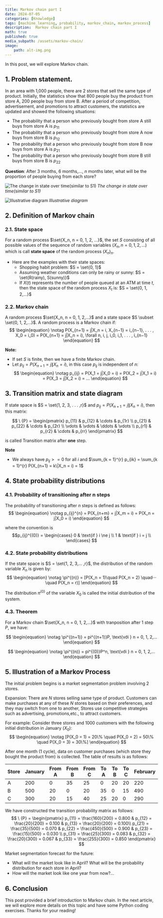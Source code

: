 ```yaml
---
title: Markov chain part I
date: 2024-07-05
categories: [Knowledge]
tags: [machine_learning, probability, markov_chain, markov_process]
description:  Markov chain part I
math: true
published: true
media_subpath: /assets/markov-chain/
image:
    path: alt-img.png
---
```


<!-- ### Nội dung
- [1. Phát biểu bài toán](#-Phat-bieu-bai-toan)
- [2. Định nghĩa xích Markov](#-Dinh-nghia-xich-Markov)
- [3. Ma trận chuyển trạng thái và lược đồ](#-Ma-tran-chuyen-trang-thai-va-luoc-do)
- [4. Phân phối xác xuất](#-Phan-phoi-xac-xuat)
- [5. Minh hoạ 1 quá trình Markov](#-Minh-hoa-1-qua-trinh-Markov)
- [6. Tổng kết](#-Tong-ket) -->

In this post, we will explore Markov chain.

<!-- <a name="-Phat-bieu-bai-toan"></a> -->
## 1. Problem statement.
In an area with 1,000 people, there are 2 stores that sell the same type of product. Initially, the statistics show that 800 people buy the product from store A, 200 people buy from store B.  After a period of competition, advertisement, and promotions to attract customers, the statistics are updated and showed the following situations:
- The probability that a person who previously bought from store A still buys from store A is $p_{11}$
- The probability that a person who previously bought from store A now buys from store B is $p_{12}$
- The probability that a person who previously bought from store B now buys from store A is $p_{21}$
- The probability that a person who previously bought from store B still buys from store B is $p_{22}$

**Question**: After 3 months, 6 months,..., $n$ months later, what will be the proportion of people buying from each store?

![The change in state over time(similar to S1)](phat-bieu.png)
_The change in state over time(similar to S1)_

![Illustrative diagram](minh-hoa.png)
_Illustrative diagram_

<!-- <a name="-Dinh-nghia-xich-Markov"></a> -->
## 2. Definition of Markov chain
### 2.1. State space


For a random process $\set{X_n, n = 0, 1, 2, ...}$, the set $S$ consisting of all possible values of the sequence of random variables $(X_n, n = 0, 1, 2,...)$ which is call **state space** of the random process $(X_n)_n$.

- Here are the examples with their state spaces:
    - Shopping habit problem: $S = \set{0, 1}$
    - Assuming weather conditions can only be rainy or sunny: $S = \set{R(rainy), S(sunny)}$
    - If $X(t)$ represents the number of people queued at an ATM at time $t$, then the state space of the random process ${X_t}$ is: $S = \set{0, 1, 2,...}$

### 2.2. Markov chain
A random process $\set{X_n, n = 0, 1, 2,...}$ and a state space $S \subset \set{0, 1, 2,...}$. A random process is a Markov chain if:
$$
\begin{equation} \notag
P(X_{n+1} = j|X_n = i, X_{n−1} = i_{n−1}, . . . , X_0 = i_0) = P(X_{n+1} = j|X_n = i), \forall n, i, j, i_0, i_1, . . . , i_{n−1}
\end{equation}
$$

**Note:**
- If set $S$ is finite, then we have a finite Markov chain.
- Let $p_{ij} = P(X_{n+1} = j \| X_n = i)$, in this case $p_{ij}$ is independent of $n$:
$$
\begin{equation} \notag
p_{ij} = P(X_1 = j|X_0 = i) = P(X_2 = j|X_1 = i) = P(X_3 = j|X_2 = i) = ...
\end{equation}
$$

<!-- <a name="-Ma-tran-chuyen-trang-thai-va-luoc-do"></a> -->
## 3. Transition matrix and state diagram
If state space is $S = \set{1, 2, 3, . . . ,r}$ and $p_{ij} = P(X_{n+1} = j \| X_n = i)$, then this matrix:

$$
\ {P} = \begin{pmatrix}
p_{11} & p_{12} & \cdots & p_{1r} \\
p_{21} & p_{22} & \cdots & p_{2r} \\
\vdots & \vdots & \ddots & \vdots \\
p_{r1} & p_{r2} & \cdots & p_{rr}
\end{pmatrix}
$$

is called Transition matrix after **one** step.

**Note** 
- We always have $p_{ij} >= 0$ for all $i$ and $\sum_{k = 1}^{r} p_{ik} = \sum_{k = 1}^{r} P(X_{n+1} = k\|X_n = i) = 1$ 

<!-- <a name="-Phan-phoi-xac-xuat"></a> -->
## 4. State probability distributions
### 4.1. Probability of transitioning after n steps
The probability of transitioning after $n$ steps is defined as follows:
$$
\begin{equation} \notag
p_{ij}^{n} = P(X_{n+m} = j|X_m = i) = P(X_n = j|X_0 = i)
\end{equation}
$$

where the convention is
$$p_{ij}^{(0)} = 
\begin{cases} 
0 & \text{if } i \ne j \\ 
1 & \text{if } i = j  \\
\end{cases}
$$
### 4.2. State probability distributions
If the state space is $S = \set{1, 2, 3,... ,r}$, the distribution of the random variable $X_n$ is given by:
$$
\begin{equation} \notag
\pi^{(n)} =  [P(X_n = 1)\quad P(X_n = 2) \quad··· \quad P(X_n = r)]
\end{equation} 
$$

The distribution $\pi^{(0)}$ of the variable $X_0$ is called the initial distribution of the system.
### 4.3. Theorem
For a Markov chain $\set{X_n, n = 0, 1, 2,...}$ with tranposition after 1 step $P$, we have:

$$
\begin{equation}  \notag
\pi^{(n+1)} = pi^{(n+1)}P,  \text{với } n = 0, 1, 2,...
\end{equation} 
$$

$$
\begin{equation} \notag
\pi^{(n)} =  pi^{(0)}P^n,  \text{với } n = 0, 1, 2,...
\end{equation} 
$$

<!-- <a name="-Minh-hoa-1-qua-trinh-Markov"></a> -->
## 5. Illustration of a Markov Process
The initial problem begins is a market segmentation problem involving 2 stores.

Expansion: There are $N$ stores selling same type of product. Customers can make purchases at any of these $N$ stores based on their preferences, and they may switch from one to another, Stores use competitive strategies such as advertising, promotions,etc., to attract customers.

For example: Consider three stores and 1000 customers with the following initial distribution in January ($X_0$):
$$
\begin{equation} \notag
[P(X_0 = 1) = 20\% \quad P(X_0 = 2) = 50\% \quad P(X_0 = 3) = 30\%]
\end{equation} 
$$

After one month (1 cycle), data on customer purchases (which store they bought the product from) is collected. The table of results is as follows:

| Store  |January |From A | From B  | From C | To A | To B | To C | February |
|--|----------------|----------|----------|----------|-----------|-----------|-----------|---------------|
| A| 200            | 0        | 35       | 25      | 0         | 20        | 20        | 220            |
| B| 500            | 20       | 0       | 20       | 35         | 0        | 15        | 490           |
| C| 300            | 20       | 15       | 40       | 25        | 20        | 0        | 290           |

We have constructed the transition probability matrix as follows:
$$
\ {P} = \begin{pmatrix}
p_{11} = \frac{160}{200} = 0.800 & p_{12} = \frac{20}{200} = 0.100 & p_{13} = \frac{20}{200} = 0.100\\
p_{21} = \frac{35}{500} = 0.070 & p_{22} = \frac{450}{500} = 0.900 & p_{23} = \frac{15}{500} = 0.030 \\
p_{31} = \frac{25}{300} = 0.083 & p_{32} = \frac{20}{300} = 0.067 & p_{33} = \frac{255}{300} = 0.850 
\end{pmatrix}
$$

Market segmentation forecast for the future:
- What will the market look like in April? What will be the probability distribution for each store in April?
- How will the market look like one year from now?...

<!-- <a name="-Tong-ket"></a> -->
## 6. Conclusion
This post provided a brief introduction to Markov chain. In the next article, we will explore more details on this topic and have some Python coding exercises. 
Thanks for your reading!